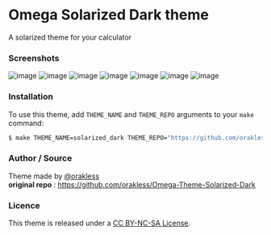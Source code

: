 # Omega Solarized Dark theme
A solarized theme for your calculator

### Screenshots
![image](screenshots/home1.png)
![image](screenshots/home2.png)
![image](screenshots/calculation.png)
![image](screenshots/graph.png)
![image](screenshots/python.png)
![image](screenshots/atomic.png)
![image](screenchots/settings.png)

### Installation
To use this theme, add `THEME_NAME` and `THEME_REPO` arguments to your `make` command:
```bash
$ make THEME_NAME=solarized_dark THEME_REPO="https://github.com/orakless/Omega-Theme-Solarized-Dark"
```

### Author / Source
Theme made by [@orakless](https://github.com/orakless)
<br>
**original repo** : https://github.com/orakless/Omega-Theme-Solarized-Dark

### Licence
This theme is released under a [CC BY-NC-SA License](https://creativecommons.org/licenses/by-nc-sa/4.0/legalcode).
